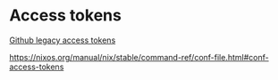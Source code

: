 # Access tokens

[Github legacy access tokens](https://github.com/settings/tokens)

https://nixos.org/manual/nix/stable/command-ref/conf-file.html#conf-access-tokens





